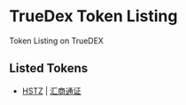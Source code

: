 # TrueDex Token Listing
Token Listing on TrueDEX

## Listed Tokens
* [HSTZ](listed/token.hstz.md) | [汇商通证](listed/token.hstz.cn.md)